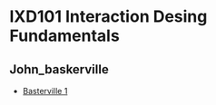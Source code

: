 IXD101 Interaction Desing Fundamentals 
======================================

John_baskerville
-----------------

- [Basterville 1](https://cwallen199.github.io/John_baskerville/john-baskerville1.html)